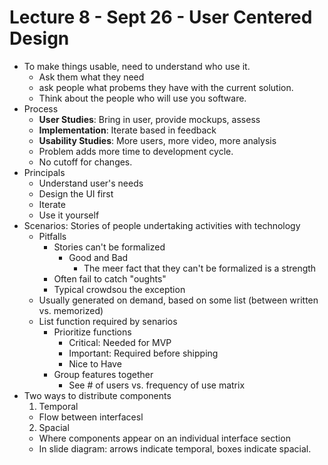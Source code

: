 # Lecture 8 - Sept 26 - User Centered Design
* To make things usable, need to understand who use it.
  * Ask them what they need
  * ask people what probems they have with the current solution.
  * Think about the people who will use you software.
* Process
  * **User Studies**: Bring in user, provide mockups, assess
  * **Implementation**: Iterate based in feedback
  * **Usability Studies**: More users, more video, more analysis
  * Problem adds more time to development cycle.
  * No cutoff for changes.
* Principals
  * Understand user's needs
  * Design the UI first
  * Iterate
  * Use it yourself
* Scenarios: Stories of people undertaking activities with technology 
  * Pitfalls
    * Stories can't be formalized
      * Good and Bad
        * The meer fact that they can't be formalized is a strength
    * Often fail to catch "oughts"
    * Typical crowdsou the exception
  * Usually generated on demand, based on some list (between written vs. memorized)
  * List function required by senarios
    * Prioritize functions
      * Critical: Needed for MVP
      * Important: Required before shipping
      * Nice to Have
    * Group features together
      * See # of users vs. frequency of use matrix
* Two ways to distribute components
  1. Temporal
    * Flow between interfacesl 
  2. Spacial
    * Where components appear on an individual interface section
  * In slide diagram: arrows indicate temporal, boxes indicate spacial.


